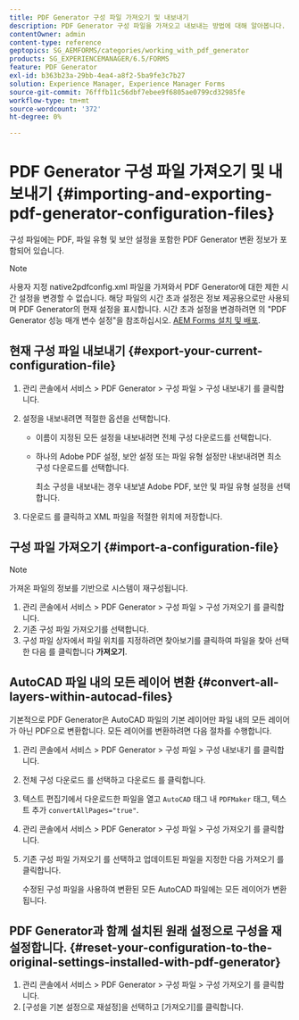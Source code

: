 ```yaml
---
title: PDF Generator 구성 파일 가져오기 및 내보내기
description: PDF Generator 구성 파일을 가져오고 내보내는 방법에 대해 알아봅니다.
contentOwner: admin
content-type: reference
geptopics: SG_AEMFORMS/categories/working_with_pdf_generator
products: SG_EXPERIENCEMANAGER/6.5/FORMS
feature: PDF Generator
exl-id: b363b23a-29bb-4ea4-a8f2-5ba9fe3c7b27
solution: Experience Manager, Experience Manager Forms
source-git-commit: 76fffb11c56dbf7ebee9f6805ae0799cd32985fe
workflow-type: tm+mt
source-wordcount: '372'
ht-degree: 0%

---
```


# PDF Generator 구성 파일 가져오기 및 내보내기 {#importing-and-exporting-pdf-generator-configuration-files}

구성 파일에는 PDF, 파일 유형 및 보안 설정을 포함한 PDF Generator 변환 정보가 포함되어 있습니다.

>[!NOTE]
>
>사용자 지정 native2pdfconfig.xml 파일을 가져와서 PDF Generator에 대한 제한 시간 설정을 변경할 수 없습니다. 해당 파일의 시간 초과 설정은 정보 제공용으로만 사용되며 PDF Generator의 현재 설정을 표시합니다. 시간 초과 설정을 변경하려면 의 &quot;PDF Generator 성능 매개 변수 설정&quot;을 참조하십시오. [AEM Forms 설치 및 배포](https://www.adobe.com/go/learn_aemforms_installJBoss_63).

## 현재 구성 파일 내보내기 {#export-your-current-configuration-file}

1. 관리 콘솔에서 서비스 > PDF Generator > 구성 파일 > 구성 내보내기 를 클릭합니다.
1. 설정을 내보내려면 적절한 옵션을 선택합니다.

   * 이름이 지정된 모든 설정을 내보내려면 전체 구성 다운로드를 선택합니다.
   * 하나의 Adobe PDF 설정, 보안 설정 또는 파일 유형 설정만 내보내려면 최소 구성 다운로드를 선택합니다.

     최소 구성을 내보내는 경우 내보낼 Adobe PDF, 보안 및 파일 유형 설정을 선택합니다.

1. 다운로드 를 클릭하고 XML 파일을 적절한 위치에 저장합니다.

## 구성 파일 가져오기 {#import-a-configuration-file}

>[!NOTE]
>
>가져온 파일의 정보를 기반으로 시스템이 재구성됩니다.

1. 관리 콘솔에서 서비스 > PDF Generator > 구성 파일 > 구성 가져오기 를 클릭합니다.
1. 기존 구성 파일 가져오기를 선택합니다.
1. 구성 파일 상자에서 파일 위치를 지정하려면 찾아보기를 클릭하여 파일을 찾아 선택한 다음 를 클릭합니다 **가져오기**.

## AutoCAD 파일 내의 모든 레이어 변환 {#convert-all-layers-within-autocad-files}

기본적으로 PDF Generator은 AutoCAD 파일의 기본 레이어만 파일 내의 모든 레이어가 아닌 PDF으로 변환합니다. 모든 레이어를 변환하려면 다음 절차를 수행합니다.

1. 관리 콘솔에서 서비스 > PDF Generator > 구성 파일 > 구성 내보내기 를 클릭합니다.
1. 전체 구성 다운로드 를 선택하고 다운로드 를 클릭합니다.
1. 텍스트 편집기에서 다운로드한 파일을 열고 `AutoCAD` 태그 내 `PDFMaker` 태그, 텍스트 추가 `convertAllPages="true"`.
1. 관리 콘솔에서 서비스 > PDF Generator > 구성 파일 > 구성 가져오기 를 클릭합니다.
1. 기존 구성 파일 가져오기 를 선택하고 업데이트된 파일을 지정한 다음 가져오기 를 클릭합니다.

   수정된 구성 파일을 사용하여 변환된 모든 AutoCAD 파일에는 모든 레이어가 변환됩니다.

## PDF Generator과 함께 설치된 원래 설정으로 구성을 재설정합니다. {#reset-your-configuration-to-the-original-settings-installed-with-pdf-generator}

1. 관리 콘솔에서 서비스 > PDF Generator > 구성 파일 > 구성 가져오기 를 클릭합니다.
1. [구성을 기본 설정으로 재설정]을 선택하고 [가져오기]를 클릭합니다.
